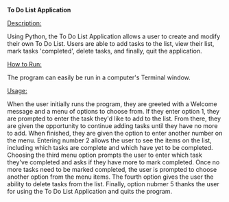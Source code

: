 <b>To Do List Application</b>

<u>Description:</u>

Using Python, the To Do List Application allows a user to create and modify their own To Do List.
Users are able to add tasks to the list, view their list, mark tasks 'completed', delete tasks, 
and finally, quit the application. 

<u>How to Run:</u>

The program can easily be run in a computer's Terminal window.

<u>Usage:</u>

When the user initially runs the program, they are greeted with a Welcome message and a menu of options to choose from.  If they enter option 1, they are prompted to enter the task they'd like to add to the list.  From there, they are given the opportunity to continue adding tasks until they have no more to add. When finished, they are given the option to enter another number on the menu.  Entering number 2 allows the user to see the items on the list, including which tasks are complete and which have yet to be completed. Choosing the third menu option prompts the user to enter which task they've completed and asks if they have more to mark completed.  Once no more tasks need to be marked completed, the user is prompted to choose another option from the menu items.  The fourth option gives the user the ability to delete tasks from the list.  Finally, option nubmer 5 thanks the user for using the To Do List Application and quits the program.

